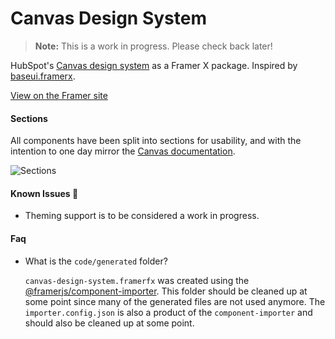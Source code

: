 # Canvas Design System

> **Note:** This is a work in progress. Please check back later!

HubSpot's [Canvas design system](https://canvas.hubspot.com/) as a Framer X package. Inspired by [baseui.framerx](https://github.com/framer/baseui.framerfx).

[View on the Framer site](https://packages.framer.com/package/lizhubspot/canvas-design-system)

#### Sections

All components have been split into sections for usability, and with the intention to one day mirror the [Canvas documentation](https://canvas.hubspot.com/).

![Sections](https://github.com/framer/baseui.framerfx/raw/master/metadata/sections.png 'Sections')

#### Known Issues 🚧

- Theming support is to be considered a work in progress.

#### Faq

- What is the `code/generated` folder?

  `canvas-design-system.framerfx` was created using the [@framerjs/component-importer](https://www.npmjs.com/package/@framerjs/component-importer). This folder should be cleaned up at some point since many of the generated files are not used anymore. The `importer.config.json` is also a product of the `component-importer` and should also be cleaned up at some point.
